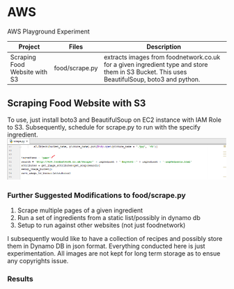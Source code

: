 # AWS
AWS Playground Experiment

Project | Files | Description
---|--- | ---
Scraping Food Website with S3 | food/scrape.py | extracts images from foodnetwork.co.uk for a given ingredient type and store them in S3 Bucket. This uses BeautifulSoup, boto3 and python. 

## Scraping Food Website with S3

To use, just install boto3 and BeautifulSoup on EC2 instance with IAM Role to S3. Subsequently, schedule for scrape.py to run with the specify ingredient. 
![alt text](https://github.com/ziyenl/aws/blob/master/food/ingredient.png "Ingredient")

### Further Suggested Modifications to food/scrape.py
1. Scrape multiple pages of a given ingredient
2. Run a set of ingredients from a static list/possibly in dynamo db
3. Setup to run against other websites (not just foodnetwork)

I subsequently would like to have a collection of recipes and possibly store them in Dynamo DB in json format. Everything conducted here is just experimentation. All images are not kept for long term storage as to ensue any copyrights issue.

### Results
